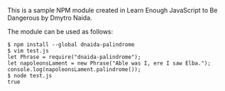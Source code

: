 This is a sample NPM module created in Learn Enough JavaScript to Be Dangerous by Dmytro Naida.

The module can be used as follows:

```
$ npm install --global dnaida-palindrome
$ vim test.js
let Phrase = require("dnaida-palindrome");
let napoleonsLament = new Phrase("Able was I, ere I saw Elba.");
console.log(napoleonsLament.palindrome());
$ node test.js
true
```
